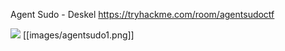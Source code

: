 Agent Sudo - Deskel
https://tryhackme.com/room/agentsudoctf

<img src="radioactivetoad/CTF-writeups/images/agentsudo1.png">
[[images/agentsudo1.png]]
